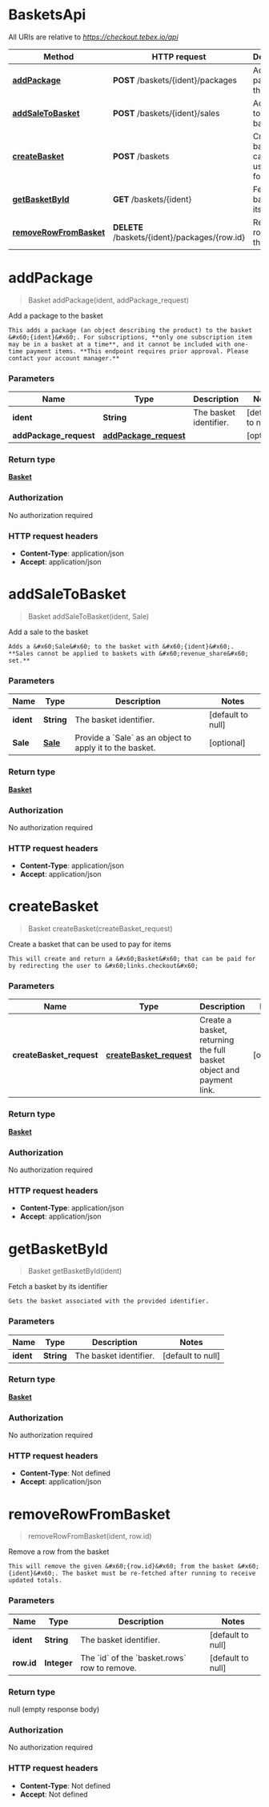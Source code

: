 # BasketsApi

All URIs are relative to *https://checkout.tebex.io/api*

| Method | HTTP request | Description |
|------------- | ------------- | -------------|
| [**addPackage**](BasketsApi.md#addPackage) | **POST** /baskets/{ident}/packages | Add a package to the basket |
| [**addSaleToBasket**](BasketsApi.md#addSaleToBasket) | **POST** /baskets/{ident}/sales | Add a sale to the basket |
| [**createBasket**](BasketsApi.md#createBasket) | **POST** /baskets | Create a basket that can be used to pay for items |
| [**getBasketById**](BasketsApi.md#getBasketById) | **GET** /baskets/{ident} | Fetch a basket by its identifier |
| [**removeRowFromBasket**](BasketsApi.md#removeRowFromBasket) | **DELETE** /baskets/{ident}/packages/{row.id} | Remove a row from the basket |


<a name="addPackage"></a>
# **addPackage**
> Basket addPackage(ident, addPackage\_request)

Add a package to the basket

    This adds a package (an object describing the product) to the basket &#x60;{ident}&#x60;. For subscriptions, **only one subscription item may be in a basket at a time**, and it cannot be included with one-time payment items. **This endpoint requires prior approval. Please contact your account manager.**

### Parameters

|Name | Type | Description  | Notes |
|------------- | ------------- | ------------- | -------------|
| **ident** | **String**| The basket identifier. | [default to null] |
| **addPackage\_request** | [**addPackage_request**](../Models/addPackage_request.md)|  | [optional] |

### Return type

[**Basket**](../Models/Basket.md)

### Authorization

No authorization required

### HTTP request headers

- **Content-Type**: application/json
- **Accept**: application/json

<a name="addSaleToBasket"></a>
# **addSaleToBasket**
> Basket addSaleToBasket(ident, Sale)

Add a sale to the basket

    Adds a &#x60;Sale&#x60; to the basket with &#x60;{ident}&#x60;. **Sales cannot be applied to baskets with &#x60;revenue_share&#x60; set.**

### Parameters

|Name | Type | Description  | Notes |
|------------- | ------------- | ------------- | -------------|
| **ident** | **String**| The basket identifier. | [default to null] |
| **Sale** | [**Sale**](../Models/Sale.md)| Provide a &#x60;Sale&#x60; as an object to apply it to the basket. | [optional] |

### Return type

[**Basket**](../Models/Basket.md)

### Authorization

No authorization required

### HTTP request headers

- **Content-Type**: application/json
- **Accept**: application/json

<a name="createBasket"></a>
# **createBasket**
> Basket createBasket(createBasket\_request)

Create a basket that can be used to pay for items

    This will create and return a &#x60;Basket&#x60; that can be paid for by redirecting the user to &#x60;links.checkout&#x60;

### Parameters

|Name | Type | Description  | Notes |
|------------- | ------------- | ------------- | -------------|
| **createBasket\_request** | [**createBasket_request**](../Models/createBasket_request.md)| Create a basket, returning the full basket object and payment link. | [optional] |

### Return type

[**Basket**](../Models/Basket.md)

### Authorization

No authorization required

### HTTP request headers

- **Content-Type**: application/json
- **Accept**: application/json

<a name="getBasketById"></a>
# **getBasketById**
> Basket getBasketById(ident)

Fetch a basket by its identifier

    Gets the basket associated with the provided identifier.

### Parameters

|Name | Type | Description  | Notes |
|------------- | ------------- | ------------- | -------------|
| **ident** | **String**| The basket identifier. | [default to null] |

### Return type

[**Basket**](../Models/Basket.md)

### Authorization

No authorization required

### HTTP request headers

- **Content-Type**: Not defined
- **Accept**: application/json

<a name="removeRowFromBasket"></a>
# **removeRowFromBasket**
> removeRowFromBasket(ident, row.id)

Remove a row from the basket

    This will remove the given &#x60;{row.id}&#x60; from the basket &#x60;{ident}&#x60;. The basket must be re-fetched after running to receive updated totals.

### Parameters

|Name | Type | Description  | Notes |
|------------- | ------------- | ------------- | -------------|
| **ident** | **String**| The basket identifier. | [default to null] |
| **row.id** | **Integer**| The &#x60;id&#x60; of the &#x60;basket.rows&#x60; row to remove. | [default to null] |

### Return type

null (empty response body)

### Authorization

No authorization required

### HTTP request headers

- **Content-Type**: Not defined
- **Accept**: Not defined

